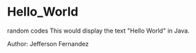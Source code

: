 # Hello_World
random codes
This would display the text "Hello World" in Java.

Author: Jefferson Fernandez
